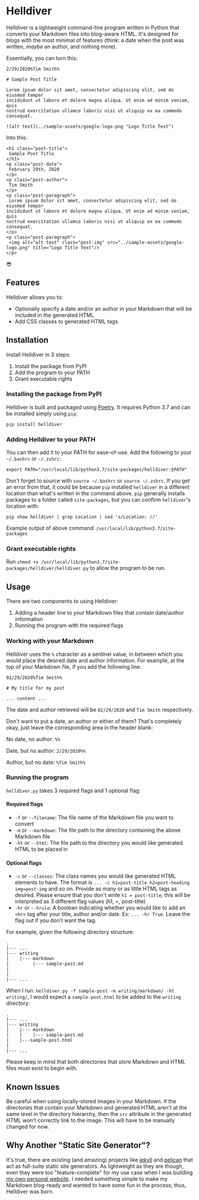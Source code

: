 # Helldiver

Helldiver is a lightweight command-line program written in Python that converts your Markdown files into blog-aware HTML. It's designed for blogs with the most minimal of features (think: a date when the post was written, *maybe* an author, and nothing more).

Essentially, you can turn this:

```
2/29/2020%Tim Smith%

# Sample Post Title

Lorem ipsum dolor sit amet, consectetur adipiscing elit, sed do eiusmod tempor 
incididunt ut labore et dolore magna aliqua. Ut enim ad minim veniam, quis 
nostrud exercitation ullamco laboris nisi ut aliquip ex ea commodo consequat.

![alt text](../sample-assets/google-logo.png "Logo Title Text")
```

Into this:

```
<h1 class="post-title">
 Sample Post Title
</h1>
<p class="post-date">
 February 29th, 2020
</p>
<p class="post-author">
 Tim Smith
</p>
<p class="post-paragraph">
 Lorem ipsum dolor sit amet, consectetur adipiscing elit, sed do eiusmod tempor 
incididunt ut labore et dolore magna aliqua. Ut enim ad minim veniam, quis 
nostrud exercitation ullamco laboris nisi ut aliquip ex ea commodo consequat.
</p>
<p class="post-paragraph">
 <img alt="alt text" class="post-img" src="../sample-assets/google-logo.png" title="Logo Title Text"/>
</p>
```

😎

## Features

Helldiver allows you to:

- Optionally specify a date and/or an author in your Markdown that will be included in the generated HTML
- Add CSS classes to generated HTML tags

## Installation

Install Helldiver in 3 steps:

1. Install the package from PyPI
2. Add the program to your PATH
3. Grant executable rights

### Installing the package from PyPI

Helldiver is built and packaged using [Poetry](https://python-poetry.org/). It requires Python 3.7 and can be installed simply using `pip`:

`pip install helldiver`

### Adding Helldiver to your PATH

You can then add it to your PATH for ease-of-use. Add the following to your `~/.bashrc` or `~/.zshrc`:

`export PATH="/usr/local/lib/python3.7/site-packages/helldiver:$PATH"`

Don't forget to source with `source ~/.bashrc` or `source ~/.zshrc`. If you get an error from that, it could be because `pip` installed `helldiver` in a different location than what's written in the command above. `pip` generally installs packages to a folder called `site-packages`, but you can confirm `helldiver`'s location with:

`pip show helldiver | grep Location | sed 's/Location: //'`

Example output of above command: `/usr/local/lib/python3.7/site-packages`

### Grant executable rights

Run `chmod +x /usr/local/lib/python3.7/site-packages/helldiver/helldiver.py` to allow the program to be run.

## Usage

There are two components to using Helldiver:

1. Adding a header line to your Markdown files that contain date/author information
2. Running the program with the required flags

### Working with your Markdown

Helldiver uses the `%` character as a sentinel value, in between which you would place the desired date and author information. For example, at the top of your Markdown file, if you add the following line:

```
02/29/2020%Tim Smith%

# My title for my post

... content ...
```

The date and author retrieved will be `02/29/2020` and `Tim Smith` respectively.

Don't want to put a date, an author or either of them? That's completely okay, just leave the corresponding area in the header blank:

No date, no author: `%%`

Date, but no author: `2/29/2020%%`

Author, but no date: `%Tim Smith%`

### Running the program

`helldiver.py` takes 3 required flags and 1 optional flag:

#### Required flags

- `-f` or `--filename`: The file name of the Markdown file you want to convert
- `-m` or `--markdown`: The file path to the directory containing the above Markdown file
- `-ht` or `--html`: The file path to the directory you would like generated HTML to be placed in

#### Optional flags

- `-c` or `--classes`: The class names you would like generated HTML elements to have. The format is `... -c h1=post-title h2=post-heading img=post-img` and so on. Provide as many or as little HTML tags as desired. Please ensure that you don't write `h1 = post-title`; this will be interpreted as 3 different flag values (h1, =, post-title)
- `-hr` or `--hrule`: A boolean indicating whether you would like to add an `<hr>` tag after your title, author and/or date. Ex: `... -hr True`. Leave the flag out if you don't want the tag.

For example, given the following directory structure:
  
```
.
|--- ...
|--- writing
|    |--- markdown
|         |--- sample-post.md
|     
|         
|--- ...
```

When I run: `helldiver.py -f sample-post -m writing/markdown/ -ht writing/`, I would expect a `sample-post.html` to be added to the `writing` directory:

```
.
|--- ...
|--- writing
|    |--- markdown
|    |    |--- sample-post.md
|    |---sample-post.html 
|         
|--- ...
```

Please keep in mind that both directories that store Markdown and HTML files must exist to begin with.

## Known Issues

Be careful when using locally-stored images in your Markdown. If the directories that contain your Markdown and generated HTML aren't at the same level in the directory hierarchy, then the `src` attribute in the generated HTML won't correctly link to the image. This will have to be manually changed for now.

## Why Another "Static Site Generator"?

It's true, there are existing (and amazing) projects like [jekyll](https://jekyllrb.com/) and [pelican](https://blog.getpelican.com/) that act as full-suite static site generators. As lightweight as they are though, even they were too "feature-complete" for my use case when I was building [my own personal website](https://github.com/rbnsl/personal-website). I needed something simple to make my Markdown blog-ready and wanted to have some fun in the process; thus, Helldiver was born.